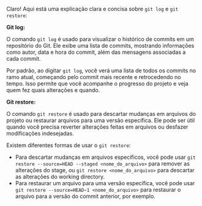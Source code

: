 Claro! Aqui está uma explicação clara e concisa sobre `git log` e `git restore`:

**Git log:**

O comando `git log` é usado para visualizar o histórico de commits em um repositório do Git. Ele exibe uma lista de commits, mostrando informações como autor, data e hora do commit, além das mensagens associadas a cada commit.

Por padrão, ao digitar `git log`, você verá uma lista de todos os commits no ramo atual, começando pelo commit mais recente e retrocedendo no tempo. Isso permite que você acompanhe o progresso do projeto e veja quem fez quais alterações e quando.

**Git restore:**

O comando `git restore` é usado para descartar mudanças em arquivos do projeto ou restaurar arquivos para uma versão específica. Ele pode ser útil quando você precisa reverter alterações feitas em arquivos ou desfazer modificações indesejadas.

Existem diferentes formas de usar o `git restore`:

- Para descartar mudanças em arquivos específicos, você pode usar `git restore --source=HEAD --staged <nome_do_arquivo>` para remover as alterações do stage, ou `git restore <nome_do_arquivo>` para descartar as alterações do working directory.
- Para restaurar um arquivo para uma versão específica, você pode usar `git restore --source=HEAD~1 <nome_do_arquivo>` para restaurar o arquivo para a versão do commit anterior, por exemplo.

